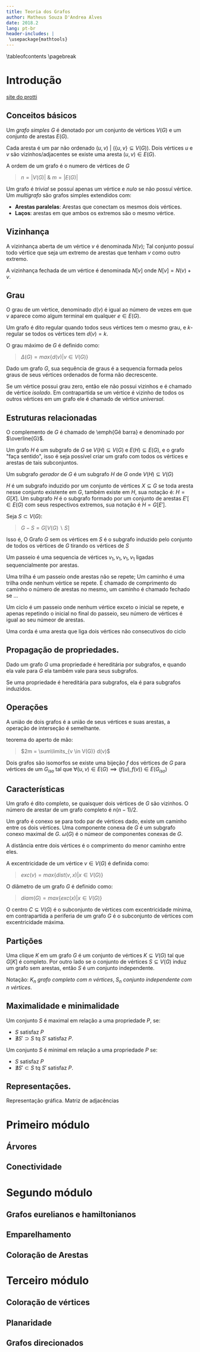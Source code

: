 ```yaml
---
title: Teoria dos Grafos
author: Matheus Souza D'Andrea Alves
date: 2018.2
lang: pt-br
header-includes: |
 \usepackage{mathtools}
---
```


\tableofcontents
\pagebreak
# Introdução

[site do protti](http://www2.ic.uff.br/~fabio/teografos.html)

## Conceitos básicos

Um _grafo simples_ $G$ é denotado por um conjunto de vértices $V(G)$ e um conjunto de arestas $E(G)$.

Cada aresta é um par não ordenado $(u,v)$ | ($\{u,v\} \subseteq V(G)$). Dois vértices $u$ e $v$ são vizinhos/adjacentes se existe uma aresta $(u,v) \in E(G)$.

A ordem de um grafo é o numero de vértices de $G$

> $n = |V(G)|$ & $m = |E(G)|$

Um grafo é _trivial_ se possuí apenas um vértice e _nulo_ se não possuí vértice.
Um _multigrafo_ são grafos simples extendidos com:

- **Arestas paralelas**: Arestas que conectam os mesmos dois vértices.
- **Laços**: arestas em que ambos os extremos são o mesmo vértice.

## Vizinhança

A vizinhança aberta de um vértice $v$ é denominada $N(v)$; Tal conjunto possuí todo vértice que seja um extremo de arestas que tenham $v$ como outro extremo.

A vizinhança fechada de um vértice é denominada $N[v]$ onde $N[v]=N(v)+v$.

## Grau

O grau de um vértice, denominado $d(v)$ é igual ao número de vezes em que $v$ aparece como algum terminal em qualquer $e \in E(G)$.

Um grafo é dito regular quando todos seus vértices tem o mesmo grau, e $k$-regular se todos os vértices tem $d(v)=k$.

O grau máximo de $G$  é definido como:

> $\Delta(G) = max\{d(v) | v \in V(G)\}$

Dado um grafo $G$, sua sequência de graus é a sequencia formada pelos graus de seus vértices ordenados de forma não decrescente.

Se um vértice possui grau zero, então ele não possui vizinhos e é chamado de vértice _isolado_. Em contrapartida se um vértice é vizinho de todos os outros vértices em um grafo ele é chamado de vértice _universal_.

## Estruturas relacionadas

O complemento de $G$ é chamado de \emph{Gê barra} e denominado por $\overline{G}$.

Um grafo $H$ é um subgrafo de $G$ se $V(H) \subseteq V(G)$ e $E(H) \subseteq E(G)$, e o grafo "faça sentido", isso é seja possível criar um grafo com todos os vértices e arestas de tais subconjuntos.

Um subgrafo _gerador_ de $G$ é um subgrafo $H$ de $G$ onde $V(H) \subseteq V(G)$

$H$ é um subgrafo induzido por um conjunto de vértices $X \subseteq G$ se toda aresta nesse conjunto existente em $G$, também existe em $H$, sua notação é: $H=G[X]$. Um subgrafo $H$ é o subgrafo formado por um conjunto de arestas $E'[ \in E(G)$ com seus respectivos extremos, sua notação é $H=G[E']$.

Seja $S \subset V(G)$:

> $G - S = G[V(G) \backslash S]$

Isso é, O Grafo $G$ sem os vértices em $S$ é o subgrafo induzido pelo conjunto de todos os vértices de $G$ tirando os vértices de $S$

Um passeio é uma sequencia de vértices $v_1,v_1,v_1,v_1$ ligadas sequencialmente por arestas.

Uma trilha é um passeio onde arestas não se repete; Um caminho é uma trilha onde nenhum vértice se repete.
É chamado de comprimento do caminho o número de arestas no mesmo, um caminho é chamado fechado se ...

Um ciclo é um passeio onde nenhum vértice exceto o inicial se repete, e apenas repetindo o inicial no final do passeio, seu número de vértices é igual ao seu númeor de arestas.

Uma corda é uma aresta que liga dois vértices não consecutivos do ciclo

## Propagação de propriedades.

Dado um grafo $G$ uma propriedade é hereditária por subgrafos, e quando ela vale para $G$ ela também vale para seus subgrafos.

Se uma propriedade é hereditária para subgrafos, ela é para subgrafos induzidos.

## Operações

A união de dois grafos é a união de seus vértices e suas arestas, a operação de interseção é semelhante.

teorema do aperto de mão:

> $2m = \sum\limits_{v \in V(G)} d(v)$

Dois grafos são isomorfos se existe uma bijeção $f$ dos vértices de $G$ para vértices de um $G_{iso}$ tal que $\forall (u,v) \in E(G) \implies (f(u),f(v)) \in E(G_{iso})$

## Características

Um grafo é dito completo, se quaisquer dois vértices de $G$ são vizinhos.
O número de arestar de um grafo completo é $n(n-1)/2$.

Um grafo é conexo se para todo par de vértices dado, existe um caminho entre os dois vértices. Uma componente conexa de $G$ é um subgrafo conexo maximal de $G$. $\omega(G)$ é o númeor de componentes conexas de $G$.

A distância entre dois vértices é o comprimento do menor caminho entre eles.

A excentricidade de um vértice $v \in V(G)$ é definida como:

> $exc(v) = max \{ dist(v,x) | x \in V(G)\}$

O diâmetro de um grafo $G$ é definido como:

> $diam(G) = max \{exc(x) | x \in V(G)\}$

O centro $C \subseteq V(G)$ é o subconjunto de vértices com excentricidade mínima, em contrapartida a periferia de um grafo $G$ é o subconjunto de vértices com excentricidade máxima.

## Partições

Uma clique $K$ em um grafo $G$ é um conjunto de vértices $K \subseteq V(G)$ tal que $G[K]$ é completo.
Por outro lado se o conjunto de vértices $S \subseteq V(G)$ induz um grafo sem arestas, então $S$ é um conjunto independente.

Notação: $K_n$ _grafo completo com $n$ vértices_, $S_n$ _conjunto independente com $n$ vértices_.

## Maximalidade e minimalidade

Um conjunto $S$ é maximal em relação a uma propriedade $P$, se:

- $S$ satisfaz $P$
- $\nexists S' \supset S$ tq $S'$ satisfaz $P$.

Um conjunto $S$ é minimal em relação a uma propriedade $P$ se:

- $S$ satisfaz $P$
- $\nexists S' \subset S$ tq $S'$ satisfaz $P$.

## Representações.

Representação gráfica.
Matriz de adjacências


# Primeiro módulo

## Árvores

## Conectividade

# Segundo módulo

## Grafos eurelianos e hamiltonianos

## Emparelhamento

## Coloração de Arestas

# Terceiro módulo

## Coloração de vértices

## Planaridade

## Grafos direcionados
